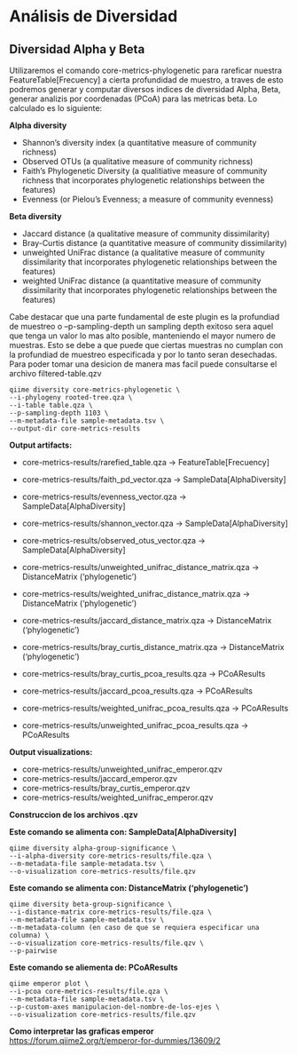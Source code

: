 Análisis de Diversidad
================

## Diversidad Alpha y Beta

Utilizaremos el comando core-metrics-phylogenetic para rareficar nuestra
FeatureTable\[Frecuency\] a cierta profundidad de muestro, a traves de
esto podremos generar y computar diversos indices de diversidad Alpha,
Beta, generar analizis por coordenadas (PCoA) para las metricas beta. Lo
calculado es lo siguiente:

**Alpha diversity**

  - Shannon’s diversity index (a quantitative measure of community
    richness)  
  - Observed OTUs (a qualitative measure of community richness)  
  - Faith’s Phylogenetic Diversity (a qualitiative measure of community
    richness that incorporates phylogenetic relationships between the
    features)  
  - Evenness (or Pielou’s Evenness; a measure of community evenness)

**Beta diversity**

  - Jaccard distance (a qualitative measure of community
    dissimilarity)  
  - Bray-Curtis distance (a quantitative measure of community
    dissimilarity)  
  - unweighted UniFrac distance (a qualitative measure of community
    dissimilarity that incorporates phylogenetic relationships between
    the features)  
  - weighted UniFrac distance (a quantitative measure of community
    dissimilarity that incorporates phylogenetic relationships between
    the features)

Cabe destacar que una parte fundamental de este plugin es la profundiad
de muestreo o –p-sampling-depth un sampling depth exitoso sera aquel que
tenga un valor lo mas alto posible, manteniendo el mayor numero de
muestras. Esto se debe a que puede que ciertas muestras no cumplan con
la profundiad de muestreo especificada y por lo tanto seran desechadas.
Para poder tomar una desicion de manera mas facil puede consultarse el
archivo filtered-table.qzv

    qiime diversity core-metrics-phylogenetic \
    --i-phylogeny rooted-tree.qza \
    --i-table table.qza \
    --p-sampling-depth 1103 \
    --m-metadata-file sample-metadata.tsv \
    --output-dir core-metrics-results

**Output artifacts:**

  - core-metrics-results/rarefied\_table.qza -\>
    FeatureTable\[Frecuency\]

  - core-metrics-results/faith\_pd\_vector.qza -\>
    SampleData\[AlphaDiversity\]  

  - core-metrics-results/evenness\_vector.qza -\>
    SampleData\[AlphaDiversity\]  

  - core-metrics-results/shannon\_vector.qza -\>
    SampleData\[AlphaDiversity\]  

  - core-metrics-results/observed\_otus\_vector.qza -\>
    SampleData\[AlphaDiversity\]

  - core-metrics-results/unweighted\_unifrac\_distance\_matrix.qza -\>
    DistanceMatrix (‘phylogenetic’)  

  - core-metrics-results/weighted\_unifrac\_distance\_matrix.qza -\>
    DistanceMatrix (‘phylogenetic’)  

  - core-metrics-results/jaccard\_distance\_matrix.qza -\>
    DistanceMatrix (‘phylogenetic’)  

  - core-metrics-results/bray\_curtis\_distance\_matrix.qza -\>
    DistanceMatrix (‘phylogenetic’)

  - core-metrics-results/bray\_curtis\_pcoa\_results.qza -\>
    PCoAResults  

  - core-metrics-results/jaccard\_pcoa\_results.qza -\> PCoAResults  

  - core-metrics-results/weighted\_unifrac\_pcoa\_results.qza -\>
    PCoAResults  

  - core-metrics-results/unweighted\_unifrac\_pcoa\_results.qza -\>
    PCoAResults

**Output visualizations:**

  - core-metrics-results/unweighted\_unifrac\_emperor.qzv  
  - core-metrics-results/jaccard\_emperor.qzv  
  - core-metrics-results/bray\_curtis\_emperor.qzv  
  - core-metrics-results/weighted\_unifrac\_emperor.qzv

**Construccion de los archivos .qzv**

**Este comando se alimenta con: SampleData\[AlphaDiversity\]**

    qiime diversity alpha-group-significance \
    --i-alpha-diversity core-metrics-results/file.qza \
    --m-metadata-file sample-metadata.tsv \
    --o-visualization core-metrics-results/file.qzv

**Este comando se alimenta con: DistanceMatrix (‘phylogenetic’)**

    qiime diversity beta-group-significance \
    --i-distance-matrix core-metrics-results/file.qza \
    --m-metadata-file sample-metadata.tsv \
    --m-metadata-column (en caso de que se requiera especificar una columna) \
    --o-visualization core-metrics-results/file.qzv \
    --p-pairwise

**Este comando se aliementa de: PCoAResults**

    qiime emperor plot \
    --i-pcoa core-metrics-results/file.qza \
    --m-metadata-file sample-metadata.tsv \
    --p-custom-axes manipulacion-del-nombre-de-los-ejes \
    --o-visualization core-metrics-results/file.qzv

**Como interpretar las graficas emperor**  
<https://forum.qiime2.org/t/emperor-for-dummies/13609/2>
